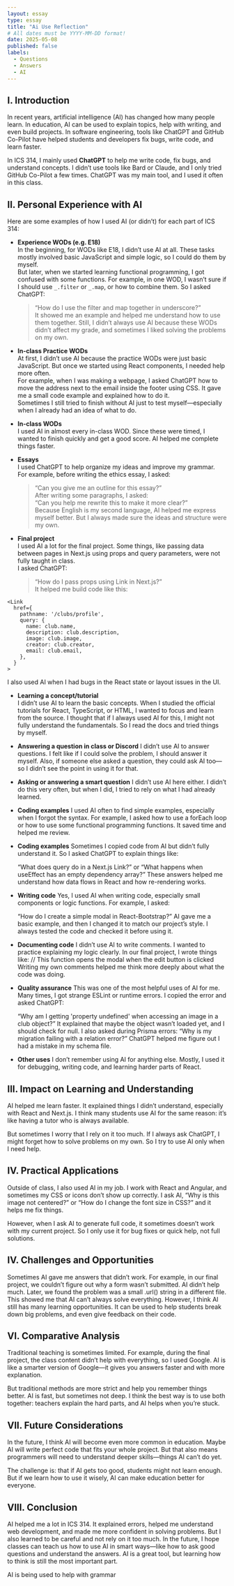 ```yaml
---
layout: essay
type: essay
title: "Ai Use Reflection"
# All dates must be YYYY-MM-DD format!
date: 2025-05-08
published: false
labels:
  - Questions
  - Answers
  - AI
---
```

## I. Introduction

In recent years, artificial intelligence (AI) has changed how many people learn. In education, AI can be used to explain topics, help with writing, and even build projects. In software engineering, tools like ChatGPT and GitHub Co-Pilot have helped students and developers fix bugs, write code, and learn faster.

In ICS 314, I mainly used **ChatGPT** to help me write code, fix bugs, and understand concepts. I didn’t use tools like Bard or Claude, and I only tried GitHub Co-Pilot a few times. ChatGPT was my main tool, and I used it often in this class.

## II. Personal Experience with AI

Here are some examples of how I used AI (or didn’t) for each part of ICS 314:

- **Experience WODs (e.g. E18)**  
  In the beginning, for WODs like E18, I didn’t use AI at all. These tasks mostly involved basic JavaScript and simple logic, so I could do them by myself.  
  But later, when we started learning functional programming, I got confused with some functions. For example, in one WOD, I wasn’t sure if I should use `_.filter` or `_.map`, or how to combine them. So I asked ChatGPT:  
  > “How do I use the filter and map together in underscore?”  
  It showed me an example and helped me understand how to use them together. Still, I didn’t always use AI because these WODs didn’t affect my grade, and sometimes I liked solving the problems on my own.

- **In-class Practice WODs**  
  At first, I didn’t use AI because the practice WODs were just basic JavaScript. But once we started using React components, I needed help more often.  
  For example, when I was making a webpage, I asked ChatGPT how to move the address next to the email inside the footer using CSS. It gave me a small code example and explained how to do it.  
  Sometimes I still tried to finish without AI just to test myself—especially when I already had an idea of what to do.

- **In-class WODs**  
  I used AI in almost every in-class WOD. Since these were timed, I wanted to finish quickly and get a good score. AI helped me complete things faster.

- **Essays**  
  I used ChatGPT to help organize my ideas and improve my grammar.  
  For example, before writing the ethics essay, I asked:  
  > “Can you give me an outline for this essay?”  
  After writing some paragraphs, I asked:  
  > “Can you help me rewrite this to make it more clear?”  
  Because English is my second language, AI helped me express myself better. But I always made sure the ideas and structure were my own.

- **Final project**  
   I used AI a lot for the final project. Some things, like passing data between pages in Next.js using props and query parameters, were not fully taught in class.  
  I asked ChatGPT:  
  > “How do I pass props using Link in Next.js?”  
  It helped me build code like this:

```
<Link
  href={
    pathname: '/clubs/profile',
    query: {
      name: club.name,
      description: club.description,
      image: club.image,
      creator: club.creator,
      email: club.email,
    },
  }
>
```
  I also used AI when I had bugs in the React state or layout issues in the UI.
- **Learning a concept/tutorial**  
  I didn’t use AI to learn the basic concepts. When I studied the official tutorials for React, TypeScript, or HTML, I wanted to focus and learn from the source.
  I thought that if I always used AI for this, I might not fully understand the fundamentals. So I read the docs and tried things by myself.
  
- **Answering a question in class or Discord**
  I didn’t use AI to answer questions. I felt like if I could solve the problem, I should answer it myself. Also, if someone else asked a question, they could ask AI too—so I didn’t see the        point in using it for that.
  
- **Asking or answering a smart question**
  I didn’t use AI here either. I didn’t do this very often, but when I did, I tried to rely on what I had already learned.

- **Coding examples**
  I used AI often to find simple examples, especially when I forgot the syntax.
  For example, I asked how to use a forEach loop or how to use some functional programming functions. It saved time and helped me review.
  
- **Coding examples**
  Sometimes I copied code from AI but didn’t fully understand it. So I asked ChatGPT to explain things like:

    “What does query do in a Next.js Link?”
    or
    “What happens when useEffect has an empty dependency array?”
    These answers helped me understand how data flows in React and how re-rendering works.
  
- **Writing code**
  Yes, I used AI when writing code, especially small components or logic functions.
  For example, I asked:

    “How do I create a simple modal in React-Bootstrap?”
    AI gave me a basic example, and then I changed it to match our project’s style. I always tested the code and checked it before using it.

- **Documenting code**
  I didn’t use AI to write comments. I wanted to practice explaining my logic clearly.
  In our final project, I wrote things like:
  // This function opens the modal when the edit button is clicked
  Writing my own comments helped me think more deeply about what the code was doing.

- **Quality assurance**
  This was one of the most helpful uses of AI for me. Many times, I got strange ESLint or runtime errors. I copied the error and asked ChatGPT:

    “Why am I getting 'property undefined' when accessing an image in a club object?”
    It explained that maybe the object wasn’t loaded yet, and I should check for null.
    I also asked during Prisma errors:
    “Why is my migration failing with a relation error?”
    ChatGPT helped me figure out I had a mistake in my schema file.

- **Other uses**
  I don’t remember using AI for anything else. Mostly, I used it for debugging, writing code, and learning harder parts of React.
## III. Impact on Learning and Understanding

AI helped me learn faster. It explained things I didn’t understand, especially with React and Next.js. I think many students use AI for the same reason: it’s like having a tutor who is always available.

But sometimes I worry that I rely on it too much. If I always ask ChatGPT, I might forget how to solve problems on my own. So I try to use AI only when I need help.


## IV. Practical Applications

Outside of class, I also used AI in my job. I work with React and Angular, and sometimes my CSS or icons don’t show up correctly. I ask AI, “Why is this image not centered?” or “How do I change the font size in CSS?” and it helps me fix things.

However, when I ask AI to generate full code, it sometimes doesn’t work with my current project. So I only use it for bug fixes or quick help, not full solutions.

## IV. Challenges and Opportunities
Sometimes AI gave me answers that didn’t work. For example, in our final project, we couldn’t figure out why a form wasn’t submitted. AI didn’t help much. Later, we found the problem was a small .url() string in a different file. This showed me that AI can’t always solve everything. However, I think AI still has many learning opportunities. It can be used to help students break down big problems, and even give feedback on their code.

## VI. Comparative Analysis
Traditional teaching is sometimes limited. For example, during the final project, the class content didn’t help with everything, so I used Google. AI is like a smarter version of Google—it gives you answers faster and with more explanation.

But traditional methods are more strict and help you remember things better. AI is fast, but sometimes not deep. I think the best way is to use both together: teachers explain the hard parts, and AI helps when you’re stuck.

## VII. Future Considerations

In the future, I think AI will become even more common in education. Maybe AI will write perfect code that fits your whole project. But that also means programmers will need to understand deeper skills—things AI can’t do yet.

The challenge is: that if AI gets too good, students might not learn enough. But if we learn how to use it wisely, AI can make education better for everyone.


## VIII. Conclusion

AI helped me a lot in ICS 314. It explained errors, helped me understand web development, and made me more confident in solving problems. But I also learned to be careful and not rely on it too much. In the future, I hope classes can teach us how to use AI in smart ways—like how to ask good questions and understand the answers. AI is a great tool, but learning how to think is still the most important part.



AI is being used to help with grammar

